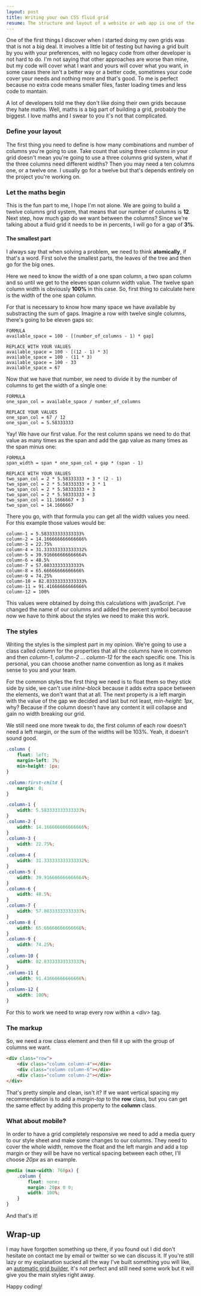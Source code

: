 ```yaml
---
layout: post
title: Writing your own CSS fluid grid
resume: The structure and layout of a website or web app is one of the main decisions made over its design. There are a lot of grid systems already built and ready to use like the ones included in Bootstrap or Foundation, but I prefer to build my own and have more control over the layout of my project.
---
```


One of the first things I discover when I started doing my own grids was that is not a big deal. It involves a little bit of testing but having a grid built by you with your preferences, with no legacy code from other developer is not hard to do. I'm not saying that other approaches are worse than mine, but my code will cover what I want and yours will cover what you want, in some cases there isn't a better way or a better code, sometimes your code cover your needs and nothing more and that's good. To me is perfect because no extra code means smaller files, faster loading times and less code to mantain.

A lot of developers told me they don't like doing their own grids because they hate maths. Well, maths is a big part of building a grid, probably the biggest. I love maths and I swear to you it's not that complicated.


### Define your layout

The first thing you need to define is how many combinations and number of columns you're going to use. Take count that using three columns in your grid doesn't mean you're going to use a three columns grid system, what if the three columns need different widths? Then you may need a ten columns one, or a twelve one. I usually go for a twelve but that's depends entirely on the project you're working on.


### Let the maths begin

This is the fun part to me, I hope I'm not alone. We are going to build a twelve columns grid system, that means that our number of columns is **12**. Next step, how much gap do we want between the columns? Since we're talking about a fluid grid it needs to be in percents, I will go for a gap of **3%**.

#### The smallest part

I always say that when solving a problem, we need to think **atomically**, if that's a word. First solve the smallest parts, the leaves of the tree and then go for the big ones.

Here we need to know the width of a one span column, a two span column and so until we get to the eleven span column width value. The twelve span column width is obviously **100%** in this case. So, first thing to calculate here is the width of the one span column.

For that is necessary to know how many space we have available by substracting the sum of gaps. Imagine a row with twelve single columns, there's going to be eleven gaps so:

```
FORMULA
available_space = 100 - [(number_of_columns - 1) * gap]

REPLACE WITH YOUR VALUES
available_space = 100 - [(12 - 1) * 3]
available_space = 100 - (11 * 3)
available_space = 100 - 33
available_space = 67
```

Now that we have that number, we need to divide it by the number of columns to get the width of a single one:

```
FORMULA
one_span_col = available_space / number_of_columns

REPLACE YOUR VALUES
one_span_col = 67 / 12
one_span_col = 5.58333333
```

Yay! We have our first value. For the rest column spans we need to do that value as many times as the span and add the gap value as many times as the span minus one:

```
FORMULA
span_width = span * one_span_col + gap * (span - 1)

REPLACE WITH YOUR VALUES
two_span_col = 2 * 5.58333333 + 3 * (2 - 1)
two_span_col = 2 * 5.58333333 + 3 * 1
two_span_col = 2 * 5.58333333 + 3
two_span_col = 2 * 5.58333333 + 3
two_span_col = 11.1666667 + 3
two_span_col = 14.1666667
```

There you go, with that formula you can get all the width values you need. For this example those values would be:

```
column-1 = 5.583333333333333%
column-2 = 14.166666666666666%
column-3 = 22.75%
column-4 = 31.333333333333332%
column-5 = 39.916666666666664%
column-6 = 48.5%
column-7 = 57.08333333333333%
column-8 = 65.66666666666666%
column-9 = 74.25%
column-10 = 82.83333333333333%
column-11 = 91.41666666666666%
column-12 = 100%
```

This values were obtained by doing this calculations with javaScript. I've changed the name of our columns and added the percent symbol because now we have to think about the styles we need to make this work.


### The styles

Writing the styles is the simplest part in my opinion. We're going to use a class called *column* for the properties that all the columns have in common and then *column-1*, *column-2* ... *column-12* for the each specific one. This is personal, you can choose another name convention as long as it makes sense to you and your team.

For the common styles the first thing we need is to float them so they stick side by side, we can't use *inline-block* because it adds extra space between the elements, we don't want that at all. The next property is a left margin with the value of the gap we decided and last but not least, *min-height: 1px*, why? Because if the column doesn't have any content it will collapse and gain no width breaking our grid.

We still need one more tweak to do, the first column of each row doesn't need a left margin, or the sum of the widths will be 103%. Yeah, it doesn't sound good. 

```css
.column {
    float: left;
    margin-left: 3%;
    min-height: 1px;
}

.column:first-child {
    margin: 0;
}

.column-1 {
    width: 5.583333333333333%;
}
.column-2 {
    width: 14.166666666666666%;
}
.column-3 {
    width: 22.75%;
}
.column-4 {
    width: 31.333333333333332%;
}
.column-5 {
    width: 39.916666666666664%;
}
.column-6 {
    width: 48.5%;
}
.column-7 {
    width: 57.08333333333333%;
}
.column-8 {
    width: 65.66666666666666%;
}
.column-9 {
    width: 74.25%;
}
.column-10 {
    width: 82.83333333333333%;
}
.column-11 {
    width: 91.41666666666666%;
}
.column-12 {
    width: 100%;
}
```

For this to work we need to wrap every row within a *&lt;div&gt;* tag.


### The markup

So, we need a row class element and then fill it up with the group of columns we want.

```html
<div class="row">
    <div class="column column-4"></div>
    <div class="column column-6"></div>
    <div class="column column-2"></div>
</div>
```

That's pretty simple and clean, isn't it? If we want vertical spacing my recommendation is to add a *margin-top* to the **row** class, but you can get the same effect by adding this property to the **column** class.


### What about mobile?

In order to have a grid completely responsive we need to add a media query to our style sheet and make some changes to our columns. They need to cover the whole width, remove the float and the left margin and add a top margin or they will be have no vertical spacing between each other, I'll choose *20px* as an example.

```css
@media (max-width: 768px) {
    .column {
        float: none;
        margin: 20px 0 0;
        width: 100%;
    }
}
```

And that's it!


## Wrap-up

I may have forgotten something up there, if you found out I did don't hesitate on contact me by email or twitter so we can discuss it. If you're still lazy or my explanation sucked all the way I've built something you will like, an <a href="https://jeremenichelli.github.io/gridbuilder" target="_blank">automatic grid builder</a>, it's not perfect and still need some work but it will give you the main styles right away.

Happy coding!

